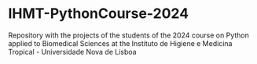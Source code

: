 # IHMT-PythonCourse-2024
Repository with the projects of the students of the 2024 course on Python applied to Biomedical Sciences at the Instituto de Higiene e Medicina Tropical - Universidade Nova de Lisboa
